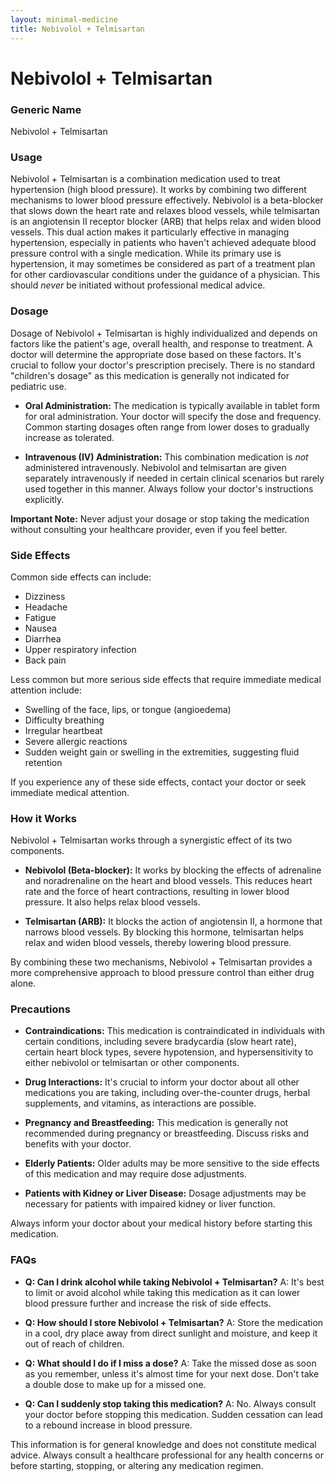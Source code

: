 ```yaml
---
layout: minimal-medicine
title: Nebivolol + Telmisartan
---
```


# Nebivolol + Telmisartan
### Generic Name
Nebivolol + Telmisartan

### Usage

Nebivolol + Telmisartan is a combination medication used to treat hypertension (high blood pressure).  It works by combining two different mechanisms to lower blood pressure effectively.  Nebivolol is a beta-blocker that slows down the heart rate and relaxes blood vessels, while telmisartan is an angiotensin II receptor blocker (ARB) that helps relax and widen blood vessels. This dual action makes it particularly effective in managing hypertension, especially in patients who haven't achieved adequate blood pressure control with a single medication. While its primary use is hypertension,  it may sometimes be considered as part of a treatment plan for other cardiovascular conditions under the guidance of a physician.  This should *never* be initiated without professional medical advice.

### Dosage

Dosage of Nebivolol + Telmisartan is highly individualized and depends on factors like the patient's age, overall health, and response to treatment.  A doctor will determine the appropriate dose based on these factors.  It's crucial to follow your doctor's prescription precisely. There is no standard "children's dosage" as this medication is generally not indicated for pediatric use.

* **Oral Administration:** The medication is typically available in tablet form for oral administration.  Your doctor will specify the dose and frequency. Common starting dosages often range from lower doses to gradually increase as tolerated.

* **Intravenous (IV) Administration:**  This combination medication is *not* administered intravenously.  Nebivolol and telmisartan are given separately intravenously if needed in certain clinical scenarios but rarely used together in this manner.  Always follow your doctor's instructions explicitly.


**Important Note:**  Never adjust your dosage or stop taking the medication without consulting your healthcare provider, even if you feel better.


### Side Effects

Common side effects can include:

* Dizziness
* Headache
* Fatigue
* Nausea
* Diarrhea
* Upper respiratory infection
* Back pain


Less common but more serious side effects that require immediate medical attention include:

* Swelling of the face, lips, or tongue (angioedema)
* Difficulty breathing
* Irregular heartbeat
* Severe allergic reactions
*  Sudden weight gain or swelling in the extremities, suggesting fluid retention


If you experience any of these side effects, contact your doctor or seek immediate medical attention.


### How it Works

Nebivolol + Telmisartan works through a synergistic effect of its two components.

* **Nebivolol (Beta-blocker):** It works by blocking the effects of adrenaline and noradrenaline on the heart and blood vessels. This reduces heart rate and the force of heart contractions, resulting in lower blood pressure.  It also helps relax blood vessels.

* **Telmisartan (ARB):** It blocks the action of angiotensin II, a hormone that narrows blood vessels.  By blocking this hormone, telmisartan helps relax and widen blood vessels, thereby lowering blood pressure.

By combining these two mechanisms, Nebivolol + Telmisartan provides a more comprehensive approach to blood pressure control than either drug alone.


### Precautions

* **Contraindications:**  This medication is contraindicated in individuals with certain conditions, including severe bradycardia (slow heart rate), certain heart block types, severe hypotension, and hypersensitivity to either nebivolol or telmisartan or other components.

* **Drug Interactions:**  It's crucial to inform your doctor about all other medications you are taking, including over-the-counter drugs, herbal supplements, and vitamins, as interactions are possible.

* **Pregnancy and Breastfeeding:** This medication is generally not recommended during pregnancy or breastfeeding.  Discuss risks and benefits with your doctor.

* **Elderly Patients:**  Older adults may be more sensitive to the side effects of this medication and may require dose adjustments.

* **Patients with Kidney or Liver Disease:**  Dosage adjustments may be necessary for patients with impaired kidney or liver function.


Always inform your doctor about your medical history before starting this medication.


### FAQs

* **Q: Can I drink alcohol while taking Nebivolol + Telmisartan?**  A:  It's best to limit or avoid alcohol while taking this medication as it can lower blood pressure further and increase the risk of side effects.

* **Q: How should I store Nebivolol + Telmisartan?** A: Store the medication in a cool, dry place away from direct sunlight and moisture, and keep it out of reach of children.

* **Q: What should I do if I miss a dose?** A:  Take the missed dose as soon as you remember, unless it's almost time for your next dose.  Don't take a double dose to make up for a missed one.

* **Q: Can I suddenly stop taking this medication?** A: No. Always consult your doctor before stopping this medication.  Sudden cessation can lead to a rebound increase in blood pressure.


This information is for general knowledge and does not constitute medical advice. Always consult a healthcare professional for any health concerns or before starting, stopping, or altering any medication regimen.
